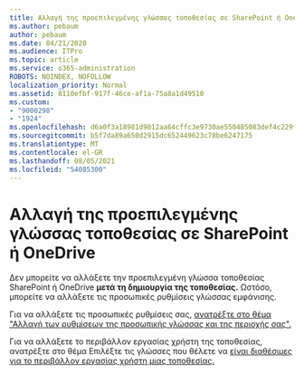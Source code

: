 ```yaml
---
title: Αλλαγή της προεπιλεγμένης γλώσσας τοποθεσίας σε SharePoint ή OneDrive
ms.author: pebaum
author: pebaum
ms.date: 04/21/2020
ms.audience: ITPro
ms.topic: article
ms.service: o365-administration
ROBOTS: NOINDEX, NOFOLLOW
localization_priority: Normal
ms.assetid: 8110efbf-917f-46ce-af1a-75a8a1d49510
ms.custom:
- "9000298"
- "1924"
ms.openlocfilehash: d6a0f3a18981d9012aa64cffc3e9730ae550485083def4c229f1b2235ff98403
ms.sourcegitcommit: b5f7da89a650d2915dc652449623c78be6247175
ms.translationtype: MT
ms.contentlocale: el-GR
ms.lasthandoff: 08/05/2021
ms.locfileid: "54085300"
---
```

# <a name="change-the-default-site-language-in-sharepoint-or-onedrive"></a>Αλλαγή της προεπιλεγμένης γλώσσας τοποθεσίας σε SharePoint ή OneDrive 

Δεν μπορείτε να αλλάξετε την προεπιλεγμένη γλώσσα τοποθεσίας SharePoint ή OneDrive **μετά τη δημιουργία της τοποθεσίας.** Ωστόσο, μπορείτε να αλλάξετε τις προσωπικές ρυθμίσεις γλώσσας εμφάνισης.

Για να αλλάξετε τις προσωπικές ρυθμίσεις σας, [ανατρέξτε στο θέμα "Αλλαγή των ρυθμίσεων της προσωπικής γλώσσας και της περιοχής σας".](https://support.office.com/article/Change-your-personal-language-and-region-settings-caa1fccc-bcdb-42f3-9e5b-45957647ffd7)

Για να αλλάξετε το περιβάλλον εργασίας χρήστη της τοποθεσίας, ανατρέξτε στο θέμα Επιλέξτε τις γλώσσες που θέλετε να [είναι διαθέσιμες για το περιβάλλον εργασίας χρήστη μιας τοποθεσίας.](https://support.office.com/article/choose-the-languages-you-want-to-make-available-for-a-site-s-user-interface-16d3a83c-05ab-4b50-8fbb-ff576a3351e8)


